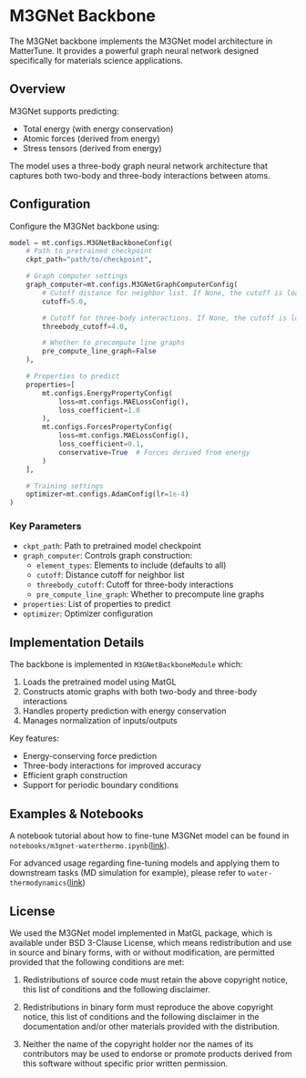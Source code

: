 # M3GNet Backbone

The M3GNet backbone implements the M3GNet model architecture in MatterTune. It provides a powerful graph neural network designed specifically for materials science applications.

## Overview

M3GNet supports predicting:
- Total energy (with energy conservation)
- Atomic forces (derived from energy)
- Stress tensors (derived from energy)

The model uses a three-body graph neural network architecture that captures both two-body and three-body interactions between atoms.

## Configuration

Configure the M3GNet backbone using:

```python
model = mt.configs.M3GNetBackboneConfig(
    # Path to pretrained checkpoint
    ckpt_path="path/to/checkpoint",

    # Graph computer settings
    graph_computer=mt.configs.M3GNetGraphComputerConfig(
        # Cutoff distance for neighbor list. If None, the cutoff is loaded from the checkpoint.
        cutoff=5.0,

        # Cutoff for three-body interactions. If None, the cutoff is loaded from the checkpoint.
        threebody_cutoff=4.0,

        # Whether to precompute line graphs
        pre_compute_line_graph=False
    ),

    # Properties to predict
    properties=[
        mt.configs.EnergyPropertyConfig(
            loss=mt.configs.MAELossConfig(),
            loss_coefficient=1.0
        ),
        mt.configs.ForcesPropertyConfig(
            loss=mt.configs.MAELossConfig(),
            loss_coefficient=0.1,
            conservative=True  # Forces derived from energy
        )
    ],

    # Training settings
    optimizer=mt.configs.AdamConfig(lr=1e-4)
)
```

### Key Parameters

- `ckpt_path`: Path to pretrained model checkpoint
- `graph_computer`: Controls graph construction:
  - `element_types`: Elements to include (defaults to all)
  - `cutoff`: Distance cutoff for neighbor list
  - `threebody_cutoff`: Cutoff for three-body interactions
  - `pre_compute_line_graph`: Whether to precompute line graphs
- `properties`: List of properties to predict
- `optimizer`: Optimizer configuration

## Implementation Details

The backbone is implemented in `M3GNetBackboneModule` which:

1. Loads the pretrained model using MatGL
2. Constructs atomic graphs with both two-body and three-body interactions
3. Handles property prediction with energy conservation
4. Manages normalization of inputs/outputs

Key features:
- Energy-conserving force prediction
- Three-body interactions for improved accuracy
- Efficient graph construction
- Support for periodic boundary conditions

## Examples & Notebooks

A notebook tutorial about how to fine-tune M3GNet model can be found in ```notebooks/m3gnet-waterthermo.ipynb```([link](https://github.com/Fung-Lab/MatterTune/blob/main/notebooks/m3gnet-waterthermo.ipynb)). 

For advanced usage regarding fine-tuning models and applying them to downstream tasks (MD simulation for example), please refer to ```water-thermodynamics```([link](https://github.com/Fung-Lab/MatterTune/tree/main/examples/water-thermodynamics))

## License

We used the M3GNet model implemented in MatGL package, which is available under BSD 3-Clause License, which means redistribution and use in source and binary forms, with or without
modification, are permitted provided that the following conditions are met:

1. Redistributions of source code must retain the above copyright notice, this
   list of conditions and the following disclaimer.

2. Redistributions in binary form must reproduce the above copyright notice,
   this list of conditions and the following disclaimer in the documentation
   and/or other materials provided with the distribution.

3. Neither the name of the copyright holder nor the names of its
   contributors may be used to endorse or promote products derived from
   this software without specific prior written permission.
